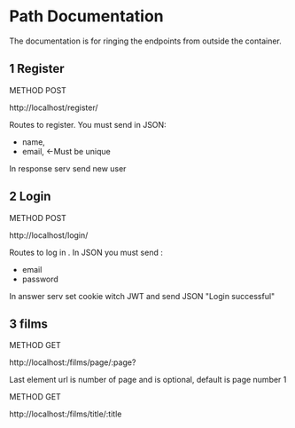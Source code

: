 # Path Documentation

The documentation is for ringing the endpoints from outside the container.

## 1 Register

METHOD POST

http://localhost/register/

Routes to register.
You must send in JSON:

- name,
- email, <-Must be unique

In response serv send new user

## 2 Login
METHOD POST

http://localhost/login/

Routes to log in .
In JSON you must send :
- email
- password

In answer serv set cookie witch JWT and send JSON "Login successful"

## 3 films

METHOD GET

http://localhost:/films/page/:page?

Last element url is number of page and is optional, default is page number 1


METHOD GET

http://localhost:/films/title/:title


